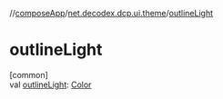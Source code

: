 //[composeApp](../../index.md)/[net.decodex.dcp.ui.theme](index.md)/[outlineLight](outline-light.md)

# outlineLight

[common]\
val [outlineLight](outline-light.md): [Color](https://developer.android.com/reference/kotlin/androidx/compose/ui/graphics/Color.html)
